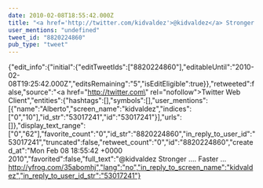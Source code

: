 ```yaml
---
date: 2010-02-08T18:55:42.000Z
title: "<a href='http://twitter.com/kidvaldez'>@kidvaldez</a> Stronger .... Faster ...  http://yfrog.com/35abomhj″"
user_mentions: "undefined"
tweet_id: "8820224860"
pub_type: "tweet"
---
```

{"edit_info":{"initial":{"editTweetIds":["8820224860"],"editableUntil":"2010-02-08T19:25:42.000Z","editsRemaining":"5","isEditEligible":true}},"retweeted":false,"source":"<a href=\"http://twitter.com\" rel=\"nofollow\">Twitter Web Client</a>","entities":{"hashtags":[],"symbols":[],"user_mentions":[{"name":"Alberto","screen_name":"kidvaldez","indices":["0","10"],"id_str":"53017241","id":"53017241"}],"urls":[]},"display_text_range":["0","62"],"favorite_count":"0","id_str":"8820224860","in_reply_to_user_id":"53017241","truncated":false,"retweet_count":"0","id":"8820224860","created_at":"Mon Feb 08 18:55:42 +0000 2010","favorited":false,"full_text":"@kidvaldez Stronger .... Faster ...  http://yfrog.com/35abomhj","lang":"no","in_reply_to_screen_name":"kidvaldez","in_reply_to_user_id_str":"53017241"}
